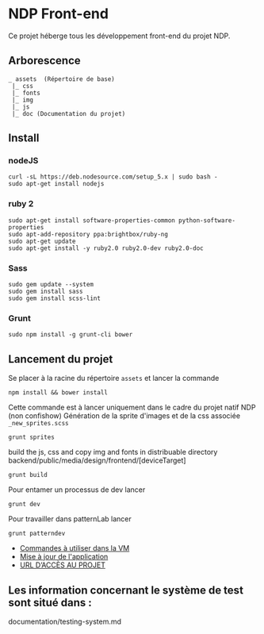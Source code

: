 # NDP Front-end

Ce projet héberge tous les développement front-end du projet NDP.

## Arborescence

    _ assets  (Répertoire de base)
     |_ css
     |_ fonts 
     |_ img
     |_ js
     |_ doc (Documentation du projet)

## Install

### nodeJS

```
curl -sL https://deb.nodesource.com/setup_5.x | sudo bash -
sudo apt-get install nodejs
```

### ruby 2

```
sudo apt-get install software-properties-common python-software-properties
sudo apt-add-repository ppa:brightbox/ruby-ng
sudo apt-get update
sudo apt-get install -y ruby2.0 ruby2.0-dev ruby2.0-doc
```

### Sass

```
sudo gem update --system
sudo gem install sass
sudo gem install scss-lint
```

### Grunt

```
sudo npm install -g grunt-cli bower
```

## Lancement du projet

Se placer à la racine du répertoire `assets` et lancer la commande

```
npm install && bower install
```
Cette commande est à lancer uniquement dans le cadre du projet natif NDP (non confishow)
Génération de la sprite d'images et de la css associée `_new_sprites.scss`

```
grunt sprites
```

build the js, css and copy img and fonts in distribuable directory backend/public/media/design/frontend/[deviceTarget]

```
grunt build
```

Pour entamer un processus de dev lancer

```
grunt dev
```
Pour travailler dans patternLab lancer

```
grunt patterndev
```

* [Commandes à utiliser dans la VM](https://github.com/itkg/psa-ndp/wiki/FRONT-END#commandes-à-utiliser-dans-la-vm)
* [Mise à jour de l'application](https://github.com/itkg/psa-ndp/wiki/FRONT-END#mise-à-jour-de-lapplication)
* [URL D’ACCÈS AU PROJET](https://github.com/itkg/psa-ndp/wiki/FRONT-END#url-daccès-au-projet)


## Les information concernant le système de test sont situé dans :
documentation/testing-system.md

